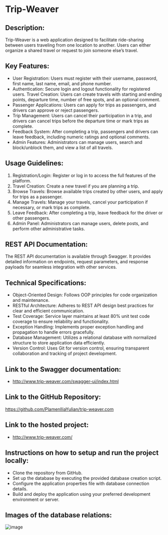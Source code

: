 # Trip-Weaver
 
## Description:
Trip-Weaver is a web application designed to facilitate ride-sharing between users traveling from one location to another. Users can either organize a shared travel or request to join someone else’s travel.
 
## Key Features:
- User Registration: Users must register with their username, password, first name, last name, email, and phone number.
- Authentication: Secure login and logout functionality for registered users.
Travel Creation: Users can create travels with starting and ending points, departure time, number of free spots, and an optional comment.
- Passenger Applications: Users can apply for trips as passengers, and drivers can approve or reject passengers.
- Trip Management: Users can cancel their participation in a trip, and drivers can cancel trips before the departure time or mark trips as complete.
- Feedback System: After completing a trip, passengers and drivers can leave feedback, including numeric ratings and optional comments.
- Admin Features: Administrators can manage users, search and block/unblock them, and view a list of all travels.
 
## Usage Guidelines:
1. Registration/Login: Register or log in to access the full features of the platform.
2. Travel Creation: Create a new travel if you are planning a trip.
3. Browse Travels: Browse available trips created by other users, and apply for trips as a passenger.
4. Manage Travels: Manage your travels, cancel your participation if necessary, or mark trips as complete.
5. Leave Feedback: After completing a trip, leave feedback for the driver or other passengers.
6. Admin Panel: Administrators can manage users, delete posts, and perform other administrative tasks.

## REST API Documentation:
The REST API documentation is available through Swagger. It provides detailed information on endpoints, request parameters, and response payloads for seamless integration with other services.
 
## Technical Specifications:
- Object-Oriented Design: Follows OOP principles for code organization and maintenance.
- RESTful Architecture: Adheres to REST API design best practices for clear and efficient communication.
- Test Coverage: Service layer maintains at least 80% unit test code coverage to ensure reliability and functionality.
- Exception Handling: Implements proper exception handling and propagation to handle errors gracefully.
- Database Management: Utilizes a relational database with normalized structure to store application data efficiently.
- Version Control: Uses Git for version control, ensuring transparent collaboration and tracking of project development.

## Link to the Swagger documentation: 
- http://www.trip-weaver.com/swagger-ui/index.html

## Link to the GitHub Repository: 
https://github.com/PlamenIliaYulian/trip-weaver.com

## Link to the hosted project: 
- http://www.trip-weaver.com/

## Instructions on how to setup and run the project locally: 
- Clone the repository from GitHub.
- Set up the database by executing the provided database creation script.
- Configure the application properties file with database connection details.
- Build and deploy the application using your preferred development environment or server.

## Images of the database relations:
![image](https://github.com/PlamenIliaYulian/trip-weaver.com/assets/140453324/79c3394a-5f31-4729-a13d-3dd78008ebb2)
